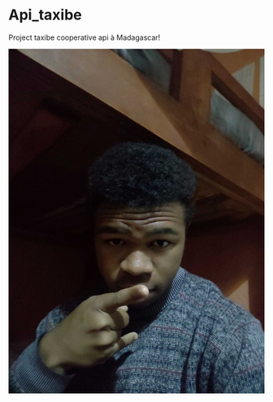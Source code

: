 # Api_taxibe

Project taxibe cooperative api à Madagascar!

![alt text](1712936662635.jpg)



<!-- "SELECT `Bookings`.`id`, `Bookings`.`user_id`, `Bookings`.`trajet_id`, `Bookings`.`nb_mpandeha`, `Bookings`.`date_booking`, `Bookings`.`createdAt`, `Bookings`.`updatedAt`, `Bookings`.`route_id`, `Bookings`.`taxibe_id`, `Trajet`.`id` AS `Trajet.id`, `Trajet`.`date` AS `Trajet.date`, `User`.`id` AS `User.id`, `User`.`name` AS `User.name`, `User`.`email` AS `User.email`, `User`.`tel` AS `User.tel`, `User`.`image` AS `User.image` FROM `Bookings` AS `Bookings` LEFT OUTER JOIN `Trajets` AS `Trajet` ON `Bookings`.`trajet_id` = `Trajet`.`id` LEFT OUTER JOIN `Users` AS `User` ON `Bookings`.`user_id` = `User`.`id`;" -->